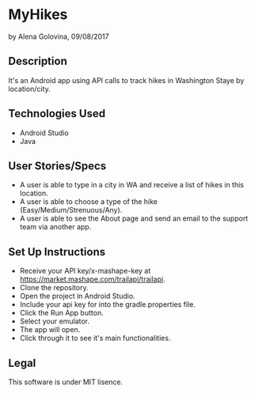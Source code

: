 # MyHikes
by Alena Golovina, 09/08/2017

## Description

It's an Android app using API calls to track hikes in Washington Staye by location/city.

## Technologies Used

* Android Studio
* Java

## User Stories/Specs

* A user is able to type in a city in WA and receive a list of hikes in this location.
* A user is able to choose a type of the hike (Easy/Medium/Strenuous/Any).
* A user is able to see the About page and send an email to the support team via another app.


## Set Up Instructions

* Receive your API key/x-mashape-key at https://market.mashape.com/trailapi/trailapi.
* Clone the repository.
* Open the project in Android Studio.
* Include your api key for into the gradle.properties file.
* Click the Run App button.
* Select your emulator.
* The app will open. 
* Click through it to see it's main functionalities.

## Legal

This software is under MIT lisence.
